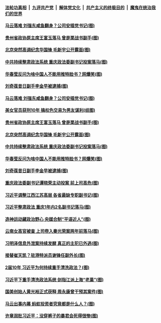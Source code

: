 

####  [法轮功真相](../../../../basic/blob/master/README.md?t=02221232) &nbsp;|&nbsp; [九评共产党](../../../../9ping.md/blob/master/README.md?t=02221232) &nbsp;|&nbsp; [解体党文化](../../../../jtdwh.md/blob/master/README.md?t=02221232)  &nbsp;|&nbsp; [共产主义的终极目的](../../../../gczydzjmd.md/blob/master/README.md?t=02221232) &nbsp;|&nbsp; [魔鬼在统治我们的世界](../../../../mgztzwmdsj.md/blob/master/README.md?t=02221232) 

#### [马云落难 刘强东咸鱼翻身？公司安插党书记(图)](../pages/p2/963269.md?t=02221232) 

#### [贵州省政协原主席王富玉落马 曾是栗战书副手(图)](../pages/p2/963247.md?t=02221232) 

#### [北京突然高调纪念华国锋 毛新宇公开露面(图)](../pages/p2/963190.md?t=02221232) 

#### [中共持续整肃政法系统 重庆政法委副书记投案落马(图)](../pages/p2/963178.md?t=02221232) 

#### [华春莹反问为啥中国人不能用推特脸书？网爆笑(图)](../pages/p2/963117.md?t=02221232) 

#### [刘奇葆昔日副手李金早被逮捕(图)](../pages/p2/963162.md?t=02221232) 

#### [马云落难 刘强东咸鱼翻身？公司安插党书记(图)](../pages/p2/963269.md?t=02221232) 


#### [美女官员获刑10年 搞权色交易为男友谋利(组图)](../pages/p2/963239.md?t=02221232) 

#### [贵州省政协原主席王富玉落马 曾是栗战书副手(图)](../pages/p2/963247.md?t=02221232) 

#### [北京突然高调纪念华国锋 毛新宇公开露面(图)](../pages/p2/963190.md?t=02221232) 

#### [中共持续整肃政法系统 重庆政法委副书记投案落马(图)](../pages/p2/963178.md?t=02221232) 

#### [华春莹反问为啥中国人不能用推特脸书？网爆笑(图)](../pages/p2/963117.md?t=02221232) 

#### [刘奇葆昔日副手李金早被逮捕(图)](../pages/p2/963162.md?t=02221232) 

#### [重庆政法委副书记谭晓荣主动投案 前上司高危(图)](../pages/p2/963135.md?t=02221232) 

#### [习近平调整江西江苏高层 各省最缺专职副书记(图)](../pages/p2/963080.md?t=02221232) 

#### [习近平整肃政法 重庆1年内2名副书记落马(图)](../pages/p2/963076.md?t=02221232) 

#### [造神运动藏政治野心 央媒合制“平语近人”(图)](../pages/p2/963011.md?t=02221232) 

#### [云南女高官被查 上司卷入秦光荣案两年前落马(图)](../pages/p2/963030.md?t=02221232) 

#### [习明泽信息外泄案持续发酵 真正的主犯已外逃(图)](../pages/p2/963029.md?t=02221232) 

#### [接替崔天凯？驻港特派员谢锋任副外长(图)](../pages/p2/963023.md?t=02221232) 

#### [2届10年 习近平为何持续重手清洗政法？(图)](../pages/p2/962970.md?t=02221232) 

#### [习近平下重手清洗政法系统 剑指江派上海“老巢”(图)](../pages/p2/962948.md?t=02221232) 

#### [国美创始人黄光裕正式获释 周永康曾干预其案件(图)](../pages/p2/962931.md?t=02221232) 

#### [马云出事内幕 蚂蚁投资者究竟都是什么人？(图)](../pages/p2/962914.md?t=02221232) 

#### [许章润批习近平：没穿裤子的暴君会死得很惨(图)](../pages/p2/962808.md?t=02221232) 

